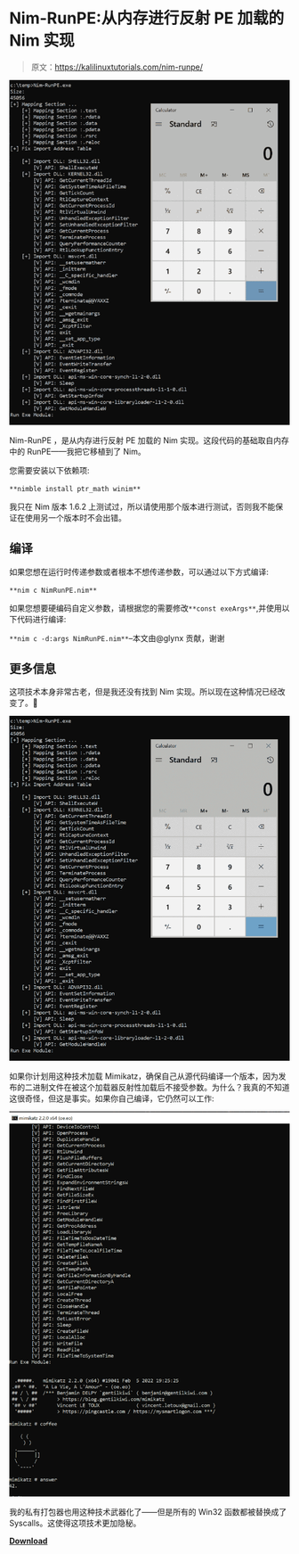 # Nim-RunPE:从内存进行反射 PE 加载的 Nim 实现

> 原文：<https://kalilinuxtutorials.com/nim-runpe/>

[![](img/78ea9709632aa3d0f15c8dee77e319d5.png)](https://blogger.googleusercontent.com/img/b/R29vZ2xl/AVvXsEgLQ__J2dBDW5g2WCFhuIY4mVdb6tIA8jpGaVzpvIkquQVsACfoT6Qr1Rc07aARI2dxsqjgtub-xcPAr4bF5Z7xcR5bZfTA1IEQie-1qeZsvBTk8ipU9aXtCbCLpCqJupD0EWw4SebLurXih4EkBAwNdOBZ6P6qBsrbDjMiccwjo7_gMBn5JzONpvqG/s894/54%20(2).png)

Nim-RunPE ，是从内存进行反射 PE 加载的 Nim 实现。这段代码的基础取自内存中的 RunPE——我把它移植到了 Nim。

您需要安装以下依赖项:

`**nimble install ptr_math winim**`

我只在 Nim 版本 1.6.2 上测试过，所以请使用那个版本进行测试，否则我不能保证在使用另一个版本时不会出错。

## 编译

如果您想在运行时传递参数或者根本不想传递参数，可以通过以下方式编译:

`**nim c NimRunPE.nim**`

如果您想要硬编码自定义参数，请根据您的需要修改`**const exeArgs**`,并使用以下代码进行编译:

`**nim c -d:args NimRunPE.nim**`–本文由@glynx 贡献，谢谢

## 更多信息

这项技术本身非常古老，但是我还没有找到 Nim 实现。所以现在这种情况已经改变了。🙂

![](img/2f37a1e604ca640266bd6c7475bb7f8b.png)

如果你计划用这种技术加载 Mimikatz，确保自己从源代码编译一个版本，因为发布的二进制文件在被这个加载器反射性加载后不接受参数。为什么？我真的不知道这很奇怪，但这是事实。如果你自己编译，它仍然可以工作:

![](img/5cf261c69f6cebf843caaf6887ea84d5.png)

我的私有打包器也用这种技术武器化了——但是所有的 Win32 函数都被替换成了 Syscalls。这使得这项技术更加隐秘。

[**Download**](https://github.com/S3cur3Th1sSh1t/Nim-RunPE)